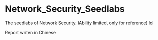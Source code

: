 # Network_Security_Seedlabs
The seedlabs of  Network Security. (Ability limited, only for reference) lol

Report writen in Chinese
